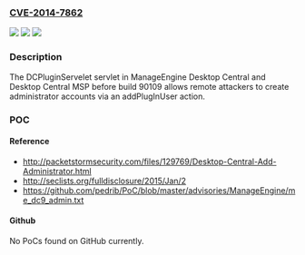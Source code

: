 ### [CVE-2014-7862](https://cve.mitre.org/cgi-bin/cvename.cgi?name=CVE-2014-7862)
![](https://img.shields.io/static/v1?label=Product&message=n%2Fa&color=blue)
![](https://img.shields.io/static/v1?label=Version&message=n%2Fa&color=blue)
![](https://img.shields.io/static/v1?label=Vulnerability&message=n%2Fa&color=brighgreen)

### Description

The DCPluginServelet servlet in ManageEngine Desktop Central and Desktop Central MSP before build 90109 allows remote attackers to create administrator accounts via an addPlugInUser action.

### POC

#### Reference
- http://packetstormsecurity.com/files/129769/Desktop-Central-Add-Administrator.html
- http://seclists.org/fulldisclosure/2015/Jan/2
- https://github.com/pedrib/PoC/blob/master/advisories/ManageEngine/me_dc9_admin.txt

#### Github
No PoCs found on GitHub currently.

